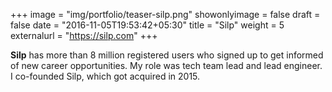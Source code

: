 +++
image = "img/portfolio/teaser-silp.png"
showonlyimage = false
draft = false
date = "2016-11-05T19:53:42+05:30"
title = "Silp"
weight = 5
externalurl = "https://silp.com"
+++

**Silp** has more than 8 million registered users who signed up to get informed of new career opportunities. My role was tech team lead and lead engineer. I co-founded Silp, which got acquired in 2015.
<!--more-->
